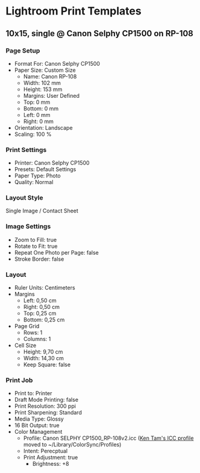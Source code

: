 # Lightroom Print Templates

## 10x15, single @ Canon Selphy CP1500 on RP-108

### Page Setup

- Format For: Canon Selphy CP1500
- Paper Size: Custom Size
    + Name: Canon RP-108
    + Width: 102 mm
    + Height: 153 mm
    + Margins: User Defined
    + Top: 0 mm
    + Bottom: 0 mm
    + Left: 0 mm
    + Right: 0 mm
- Orientation: Landscape
- Scaling: 100 %

### Print Settings

- Printer: Canon Selphy CP1500
- Presets: Default Settings
- Paper Type: Photo
- Quality: Normal

### Layout Style

Single Image / Contact Sheet

### Image Settings

- Zoom to Fill: true
- Rotate to Fit: true
- Repeat One Photo per Page: false
- Stroke Border: false

### Layout

- Ruler Units: Centimeters
- Margins
    + Left: 0,50 cm
    + Right: 0,50 cm
    + Top: 0,25 cm
    + Bottom: 0,25 cm
- Page Grid
    + Rows: 1
    + Columns: 1
- Cell Size
    + Height: 9,70 cm
    + Width: 14,30 cm
    + Keep Square: false

### Print Job

- Print to: Printer
- Draft Mode Printing: false
- Print Resolution: 300 ppi
- Print Sharpening: Standard
- Media Type: Glossy
- 16 Bit Output: true
- Color Management
    + Profile: Canon SELPHY CP1500_RP-108v2.icc ([Ken Tam's ICC profile](https://hkphoto.com/shop/canon-selphy-cp1500-icc-profile) moved to ~/Library/ColorSync/Profiles)
    + Intent: Perecptual
    + Print Adjustment: true
        - Brightness: +8
